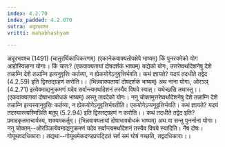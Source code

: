 ```yaml
---
index: 4.2.70
index_padded: 4.2.070
sutra: अदूरभवश्च
vritti: mahabhashyam

---
```

 अदूरभवश्च (1491) (चातुरर्थिकाधिकरणम्) (एकानेकवाक्यतोपक्षेपे भाष्यम्) किं पुनरयमेको योग आहोस्विन्नाना योगाः। किं चातः? (एकवाक्यतायां दोषदर्शकं भाष्यम्) यद्येको योगः, उत्तरेष्वर्थादेशनेषु देशे तन्नाम्नि देशे तन्नाम्नि इत्यनुवृत्तिः कर्तव्या, न ह्येकयोगेऽनुवृत्तिर्भवति। कथं ज्ञायते? यदयं तदधीते तद्वेद (4.2.59) इति द्विस्तद्ग्रहणं करोति।। (भिन्नवाक्यतायां दोषदर्शकं भाष्यम्) अथ नाना योगाः, ओरञ्ञ् (4.2.71) इत्येवमाद्यनुक्रमणं यदेव सर्वान्त्यमर्थादेशनं तस्यैव विषये स्यात्। यथेच्छसि तथास्तु।। (एकवाक्यतायां दोषाभावबोधकं भाष्यम्) अस्तु तावदेको योगः। ननु चोक्तमुत्तरेष्वर्थादेशनेषु देशे तन्नाम्नि देशे तन्नाम्नि इत्यस्यानुवृत्तिः कर्तव्या, न ह्येकयोगेऽनुवृत्तिर्भवतीति। एकयोगेऽप्यनुवृत्तिर्भवति। कथं ज्ञायते? यदयं तदस्यास्त्यस्मिन्निति मतुप् (5.2.94) इति द्विस्तद्ग्रहणं न करोति।। कथं तदधीते तद्वेद इति? प्रमादकृतमाचार्यस्य, शक्यमकर्तुम्। (भिन्नवाक्यतायां दोषाभावबोधकं भाष्यम्) अथ वा सन्तु पुनर्नाना योगाः। ननु चोक्तम्--ओरञ्ञित्येवमाद्यनुक्रमणं यदेव सर्वान्त्यमर्थादेशनं तस्यैव विषये स्यादिति। नैष दोषः। गोयूथवदधिकाराः। तद्यथा--गोयूथमेकदण्डप्रघटि्टतं सर्वं समं घोषं गच्छति, तद्वदधिकाराः।। 